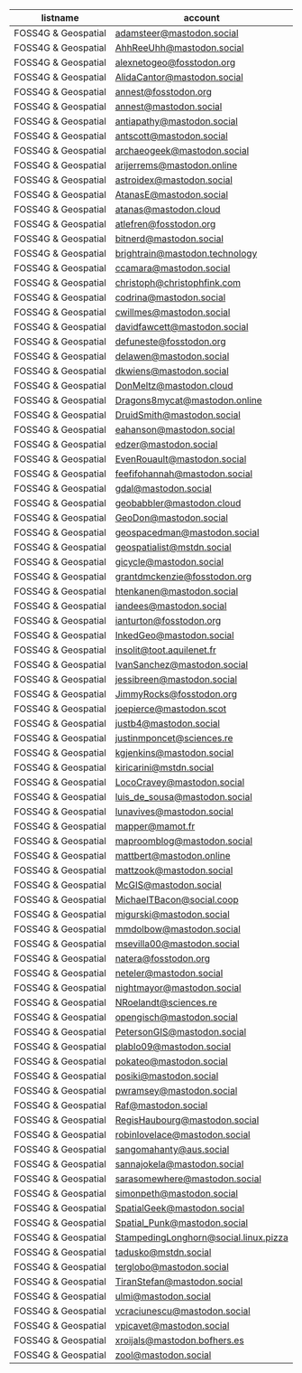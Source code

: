 listname             |   account
---------------------|---------------------------------------
FOSS4G & Geospatial  |  adamsteer@mastodon.social
FOSS4G & Geospatial  |  AhhReeUhh@mastodon.social
FOSS4G & Geospatial  |  alexnetogeo@fosstodon.org
FOSS4G & Geospatial  |  AlidaCantor@mastodon.social
FOSS4G & Geospatial  |  annest@fosstodon.org
FOSS4G & Geospatial  |  annest@mastodon.social
FOSS4G & Geospatial  |  antiapathy@mastodon.social
FOSS4G & Geospatial  |  antscott@mastodon.social
FOSS4G & Geospatial  |  archaeogeek@mastodon.social
FOSS4G & Geospatial  |  arijerrems@mastodon.online
FOSS4G & Geospatial  |  astroidex@mastodon.social
FOSS4G & Geospatial  |  AtanasE@mastodon.social
FOSS4G & Geospatial  |  atanas@mastodon.cloud
FOSS4G & Geospatial  |  atlefren@fosstodon.org
FOSS4G & Geospatial  |  bitnerd@mastodon.social
FOSS4G & Geospatial  |  brightrain@mastodon.technology
FOSS4G & Geospatial  |  ccamara@mastodon.social
FOSS4G & Geospatial  |  christoph@christophfink.com
FOSS4G & Geospatial  |  codrina@mastodon.social
FOSS4G & Geospatial  |  cwillmes@mastodon.social
FOSS4G & Geospatial  |  davidfawcett@mastodon.social
FOSS4G & Geospatial  |  defuneste@fosstodon.org
FOSS4G & Geospatial  |  delawen@mastodon.social
FOSS4G & Geospatial  |  dkwiens@mastodon.social
FOSS4G & Geospatial  |  DonMeltz@mastodon.cloud
FOSS4G & Geospatial  |  Dragons8mycat@mastodon.online
FOSS4G & Geospatial  |  DruidSmith@mastodon.social
FOSS4G & Geospatial  |  eahanson@mastodon.social
FOSS4G & Geospatial  |  edzer@mastodon.social
FOSS4G & Geospatial  |  EvenRouault@mastodon.social
FOSS4G & Geospatial  |  feefifohannah@mastodon.social
FOSS4G & Geospatial  |  gdal@mastodon.social
FOSS4G & Geospatial  |  geobabbler@mastodon.cloud
FOSS4G & Geospatial  |  GeoDon@mastodon.social
FOSS4G & Geospatial  |  geospacedman@mastodon.social
FOSS4G & Geospatial  |  geospatialist@mstdn.social
FOSS4G & Geospatial  |  gicycle@mastodon.social
FOSS4G & Geospatial  |  grantdmckenzie@fosstodon.org
FOSS4G & Geospatial  |  htenkanen@mastodon.social
FOSS4G & Geospatial  |  iandees@mastodon.social
FOSS4G & Geospatial  |  ianturton@fosstodon.org
FOSS4G & Geospatial  |  InkedGeo@mastodon.social
FOSS4G & Geospatial  |  insolit@toot.aquilenet.fr
FOSS4G & Geospatial  |  IvanSanchez@mastodon.social
FOSS4G & Geospatial  |  jessibreen@mastodon.social
FOSS4G & Geospatial  |  JimmyRocks@fosstodon.org
FOSS4G & Geospatial  |  joepierce@mastodon.scot
FOSS4G & Geospatial  |  justb4@mastodon.social
FOSS4G & Geospatial  |  justinmponcet@sciences.re
FOSS4G & Geospatial  |  kgjenkins@mastodon.social
FOSS4G & Geospatial  |  kiricarini@mstdn.social
FOSS4G & Geospatial  |  LocoCravey@mastodon.social
FOSS4G & Geospatial  |  luis_de_sousa@mastodon.social
FOSS4G & Geospatial  |  lunavives@mastodon.social
FOSS4G & Geospatial  |  mapper@mamot.fr
FOSS4G & Geospatial  |  maproomblog@mastodon.social
FOSS4G & Geospatial  |  mattbert@mastodon.online
FOSS4G & Geospatial  |  mattzook@mastodon.social
FOSS4G & Geospatial  |  McGIS@mastodon.social
FOSS4G & Geospatial  |  MichaelTBacon@social.coop
FOSS4G & Geospatial  |  migurski@mastodon.social
FOSS4G & Geospatial  |  mmdolbow@mastodon.social
FOSS4G & Geospatial  |  msevilla00@mastodon.social
FOSS4G & Geospatial  |  natera@fosstodon.org
FOSS4G & Geospatial  |  neteler@mastodon.social
FOSS4G & Geospatial  |  nightmayor@mastodon.social
FOSS4G & Geospatial  |  NRoelandt@sciences.re
FOSS4G & Geospatial  |  opengisch@mastodon.social
FOSS4G & Geospatial  |  PetersonGIS@mastodon.social
FOSS4G & Geospatial  |  plablo09@mastodon.social
FOSS4G & Geospatial  |  pokateo@mastodon.social
FOSS4G & Geospatial  |  posiki@mastodon.social
FOSS4G & Geospatial  |  pwramsey@mastodon.social
FOSS4G & Geospatial  |  Raf@mastodon.social
FOSS4G & Geospatial  |  RegisHaubourg@mastodon.social
FOSS4G & Geospatial  |  robinlovelace@mastodon.social
FOSS4G & Geospatial  |  sangomahanty@aus.social
FOSS4G & Geospatial  |  sannajokela@mastodon.social
FOSS4G & Geospatial  |  sarasomewhere@mastodon.social
FOSS4G & Geospatial  |  simonpeth@mastodon.social
FOSS4G & Geospatial  |  SpatialGeek@mastodon.social
FOSS4G & Geospatial  |  Spatial_Punk@mastodon.social
FOSS4G & Geospatial  |  StampedingLonghorn@social.linux.pizza
FOSS4G & Geospatial  |  tadusko@mstdn.social
FOSS4G & Geospatial  |  terglobo@mastodon.social
FOSS4G & Geospatial  |  TiranStefan@mastodon.social
FOSS4G & Geospatial  |  ulmi@mastodon.social
FOSS4G & Geospatial  |  vcraciunescu@mastodon.social
FOSS4G & Geospatial  |  vpicavet@mastodon.social
FOSS4G & Geospatial  |  xroijals@mastodon.bofhers.es
FOSS4G & Geospatial  |  zool@mastodon.social
